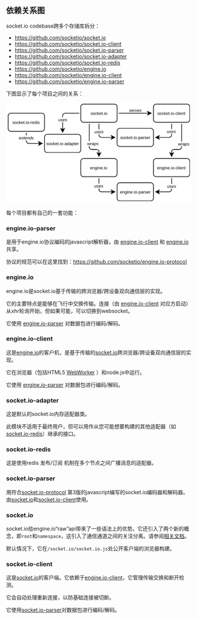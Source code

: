## 依赖关系图

socket.io codebase跨多个存储库拆分：

- https://github.com/socketio/socket.io
- https://github.com/socketio/socket.io-client
- https://github.com/socketio/socket.io-parser
- https://github.com/socketio/socket.io-adapter
- https://github.com/socketio/socket.io-redis
- https://github.com/socketio/engine.io
- https://github.com/socketio/engine.io-client
- https://github.com/socketio/engine.io-parser

下图显示了每个项目之间的关系：

![依赖图](/images/dependencies.jpg)

每个项目都有自己的一套功能：

### engine.io-parser

是用于engine.io协议编码的javascript解析器，由 [engine.io-client](https://github.com/socketio/engine.io-client) 和 [engine.io](https://github.com/socketio/engine.io) 共享。

协议的规范可以在这里找到：https://github.com/socketio/engine.io-protocol

### engine.io

engine.io是socket.io基于传输的跨浏览器/跨设备双向通信层的实现。

它的主要特点是能够在飞行中交换传输。连接（由 [engine.io-client](https://github.com/socketio/engine.io-client) 对应方启动）从xhr轮询开始，但如果可能，可以切换到websocket。

它使用 [engine.io-parser](https://github.com/socketio/engine.io-parser) 对数据包进行编码/解码。

### engine.io-client

这是[engine.io](https://github.com/socketio/engine.io)的客户机，是基于传输的[socket.io](https://github.com/socketio/socket.io)跨浏览器/跨设备双向通信层的实现。

它在浏览器（包括HTML5 [WebWorker](https://developer.mozilla.org/en-US/docs/Web/API/Web_Workers_API) ）和node.js中运行。

它使用 [engine.io-parser](https://github.com/socketio/engine.io-parser) 对数据包进行编码/解码。


### socket.io-adapter

这是默认的socket.io内存适配器类。

此模块不适用于最终用户，但可以用作从您可能想要构建的其他适配器（如[socket.io-redis](https://github.com/socketio/socket.io-redis)）继承的接口。

### socket.io-redis

这是使用redis 发布/订阅 机制在多个节点之间广播消息的适配器。

### socket.io-parser
用符合[socket.io-protocol](https://socket.io/docs/internals/) 第3版的javascript编写的socket.io编码器和解码器。由[socket.io](https://github.com/socketio/socket.io)和[socket.io-client](https://github.com/socketio/socket.io-client)使用。


### socket.io

socket.io给engine.io“raw”api带来了一些语法上的优势。它还引入了两个新的概念，即`root`和`namespace`，这引入了通信通道之间的关注分离。请参阅[相关文档](https://socket.io/docs/rooms-and-namespaces/)。

默认情况下，它在`/socket.io/socket.io.js`处公开客户端的浏览器构建。

### socket.io-client

这是[socket.io](https://github.com/socketio/socket.io)的客户端。它依赖于[engine.io-client](https://github.com/socketio/engine.io-client)，它管理传输交换和断开检测。

它会自动处理重新连接，以防基础连接被切断。

它使用[socket.io-parser](https://github.com/socketio/socket.io-parser)对数据包进行编码/解码。


